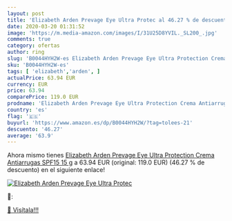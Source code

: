 ```yaml
---
layout: post
title: 'Elizabeth Arden Prevage Eye Ultra Protec al 46.27 % de descuento'
date: 2020-03-20 01:31:52
image: 'https://m.media-amazon.com/images/I/31U25D8YVIL._SL200_.jpg'
comments: true
category: ofertas
author: ring
slug: 'B0044HYH2W-es Elizabeth Arden Prevage Eye Ultra Protection Crema...'
sku: 'B0044HYH2W-es'
tags: [ 'elizabeth','arden', ]
actualPrice: 63.94 EUR
currency: EUR
price: 63.94
comparePrice: 119.0 EUR
prodname: 'Elizabeth Arden Prevage Eye Ultra Protection Crema Antiarrugas SPF15 15 g'
country: 'es'
flag: '🇪🇸'
buyurl: 'https://www.amazon.es/dp/B0044HYH2W/?tag=tolees-21'
descuento: '46.27'
average: '63.9'
---
```


Ahora mismo tienes [Elizabeth Arden Prevage Eye Ultra Protection Crema Antiarrugas SPF15 15 g](https://www.amazon.es/dp/B0044HYH2W/?tag=tolees-21) a 63.94 EUR (original: 119.0 EUR) (46.27 %  de descuento) en el siguiente enlace!

[![Elizabeth Arden Prevage Eye Ultra Protec](https://m.media-amazon.com/images/I/31U25D8YVIL._SL200_.jpg)](https://www.amazon.es/dp/B0044HYH2W/?tag=tolees-21)

🔎:


[🛒 Visítala!!!](https://www.amazon.es/dp/B0044HYH2W/?tag=tolees-21)
